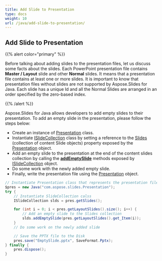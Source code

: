 ```yaml
---
title: Add Slide to Presentation
type: docs
weight: 10
url: /java/add-slide-to-presentation/
---
```


## **Add Slide to Presentation**
{{% alert color="primary" %}} 

Before talking about adding slides to the presentation files, let us discuss some facts about the slides. Each PowerPoint presentation file contains **Master / Layout** slide and other **Normal** slides. It means that a presentation file contains at least one or more slides. It is important to know that presentation files without slides are not supported by Aspose.Slides for Java. Each slide has a unique Id and all the Normal Slides are arranged in an order specified by the zero-based index.

{{% /alert %}} 

Aspose.Slides for Java allows developers to add empty slides to their presentation. To add an empty slide in the presentation, please follow the steps below:

- Create an instance of [Presentation](https://apireference.aspose.com/java/slides/com.aspose.slides/presentation) class.
- Instantiate [ISlideCollection](https://apireference.aspose.com/java/slides/com.aspose.slides/ISlideCollection) class by setting a reference to the [Slides](https://apireference.aspose.com/slides/java/com.aspose.slides/Presentation#getSlides--) (collection of content Slide objects) property exposed by the [Presentation](https://apireference.aspose.com/java/slides/com.aspose.slides/presentation) object.
- Add an empty slide to the presentation at the end of the content slides collection by calling the [**addEmptySlide**](https://apireference.aspose.com/java/slides/com.aspose.slides/ISlideCollection#addEmptySlide-com.aspose.slides.ILayoutSlide-) methods exposed by [ISlideCollection](https://apireference.aspose.com/java/slides/com.aspose.slides/ISlideCollection) object.
- Do some work with the newly added empty slide.
- Finally, write the presentation file using the [Presentation](https://apireference.aspose.com/java/slides/com.aspose.slides/presentation) object.

```java
// Instantiate Presentation class that represents the presentation file
$pres = new Java("com.aspose.slides.Presentation");
try {
    // Instantiate SlideCollection calss
    ISlideCollection slds = pres.getSlides();

    for (int i = 0; i < pres.getLayoutSlides().size(); i++) {
        // Add an empty slide to the Slides collection
        slds.addEmptySlide(pres.getLayoutSlides().get_Item(i));
    }
    // Do some work on the newly added slide

    // Save the PPTX file to the Disk
    pres.save("EmptySlide.pptx", SaveFormat.Pptx);
} finally {
    pres.dispose();
}
```

